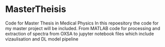 # MasterTheisis
Code for Master Thesis in Medical Physics
In this repoesitory the code for my master project will be included. From MATLAB code for processing and extraction of spectra from OXSA to jupyter notebook files which include vizaulisation and DL model pipeline
